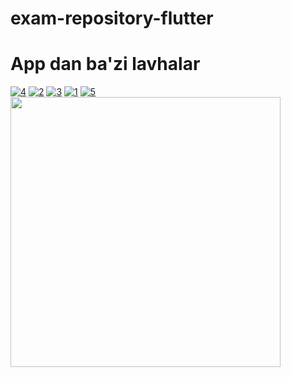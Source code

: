 # exam-repository-flutter
# App dan ba'zi lavhalar
<a href="https://ibb.co/yV3hKwd"><img src="https://i.ibb.co/JChx8fm/4.jpg" alt="4" border="0"></a>
<a href="https://ibb.co/QHvZm8V"><img src="https://i.ibb.co/T0MZhKG/2.jpg" alt="2" border="0"></a>
<a href="https://ibb.co/1qF9RVB"><img src="https://i.ibb.co/VSfvMyb/3.jpg" alt="3" border="0"></a>
<a href="https://ibb.co/Hq93WFH"><img src="https://i.ibb.co/2dpHDnk/1.jpg" alt="1" border="0"></a>
<a href="https://ibb.co/KXF2CbC"><img src="https://i.ibb.co/c1D6zkz/5.jpg" alt="5" border="0"></a>
<br>
<img class="media__image" data-src="https://i.makeagif.com/media/8-11-2021/Lo67fy.gif" width="auto" height="432" src="https://i.makeagif.com/media/8-11-2021/Lo67fy.gif">
